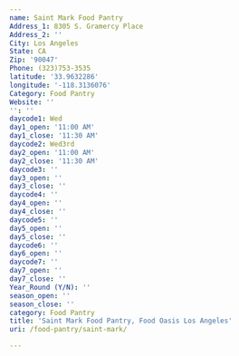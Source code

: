 ```yaml
---
name: Saint Mark Food Pantry
Address_1: 8305 S. Gramercy Place
Address_2: ''
City: Los Angeles
State: CA
Zip: '90047'
Phone: (323)753-3535
latitude: '33.9632286'
longitude: '-118.3136076'
Category: Food Pantry
Website: ''
'': ''
daycode1: Wed
day1_open: '11:00 AM'
day1_close: '11:30 AM'
daycode2: Wed3rd
day2_open: '11:00 AM'
day2_close: '11:30 AM'
daycode3: ''
day3_open: ''
day3_close: ''
daycode4: ''
day4_open: ''
day4_close: ''
daycode5: ''
day5_open: ''
day5_close: ''
daycode6: ''
day6_open: ''
daycode7: ''
day7_open: ''
day7_close: ''
Year_Round (Y/N): ''
season_open: ''
season_close: ''
category: Food Pantry
title: 'Saint Mark Food Pantry, Food Oasis Los Angeles'
uri: /food-pantry/saint-mark/

---
```

